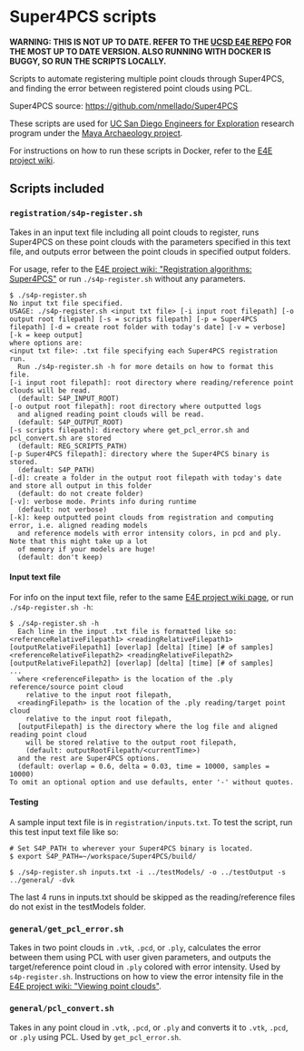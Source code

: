 # Super4PCS scripts

**WARNING: THIS IS NOT UP TO DATE. REFER TO THE [UCSD E4E REPO](https://github.com/UCSD-E4E/maya-archaeology) FOR THE MOST UP TO DATE VERSION. ALSO RUNNING WITH DOCKER IS BUGGY, SO RUN THE SCRIPTS LOCALLY.**

Scripts to automate registering multiple point clouds through Super4PCS, and finding the error between registered point clouds using PCL.

Super4PCS source: https://github.com/nmellado/Super4PCS

These scripts are used for [UC San Diego Engineers for Exploration](http://e4e.ucsd.edu/) research program under the [Maya Archaeology project](http://e4e.ucsd.edu/maya-archaeology).

For instructions on how to run these scripts in Docker, refer to the [E4E project wiki](https://github.com/UCSD-E4E/maya-archaeology/wiki/3.-Registration-algorithms#super4pcs).


## Scripts included

### `registration/s4p-register.sh`

Takes in an input text file including all point clouds to register, runs Super4PCS on these point clouds with the parameters specified in this text file, and outputs error between the point clouds in specified output folders.

For usage, refer to the [E4E project wiki: "Registration algorithms: Super4PCS"](https://github.com/UCSD-E4E/maya-archaeology/wiki/3.-Registration-algorithms#super4pcs) or run `./s4p-register.sh` without any parameters.

```
$ ./s4p-register.sh 
No input txt file specified.
USAGE: ./s4p-register.sh <input txt file> [-i input root filepath] [-o output root filepath] [-s = scripts filepath] [-p = Super4PCS filepath] [-d = create root folder with today's date] [-v = verbose] [-k = keep output]
where options are:
<input txt file>: .txt file specifying each Super4PCS registration run.
  Run ./s4p-register.sh -h for more details on how to format this file.
[-i input root filepath]: root directory where reading/reference point clouds will be read.
  (default: S4P_INPUT_ROOT)
[-o output root filepath]: root directory where outputted logs
  and aligned reading point clouds will be read.
  (default: S4P_OUTPUT_ROOT)
[-s scripts filepath]: directory where get_pcl_error.sh and pcl_convert.sh are stored
  (default: REG_SCRIPTS_PATH)
[-p Super4PCS filepath]: directory where the Super4PCS binary is stored.
  (default: S4P_PATH)
[-d]: create a folder in the output root filepath with today's date and store all output in this folder
  (default: do not create folder)
[-v]: verbose mode. Prints info during runtime
  (default: not verbose)
[-k]: keep outputted point clouds from registration and computing error, i.e. aligned reading models
  and reference models with error intensity colors, in pcd and ply. Note that this might take up a lot
  of memory if your models are huge!
  (default: don't keep)
```

#### Input text file

For info on the input text file, refer to the same [E4E project wiki page](https://github.com/UCSD-E4E/maya-archaeology/wiki/3.-Registration-algorithms#super4pcs), or run `./s4p-register.sh -h`:
```
$ ./s4p-register.sh -h
  Each line in the input .txt file is formatted like so:
<referenceRelativeFilepath1> <readingRelativeFilepath1> [outputRelativeFilepath1] [overlap] [delta] [time] [# of samples]
<referenceRelativeFilepath2> <readingRelativeFilepath2> [outputRelativeFilepath2] [overlap] [delta] [time] [# of samples]
...
  where <referenceFilepath> is the location of the .ply reference/source point cloud
    relative to the input root filepath,
  <readingFilepath> is the location of the .ply reading/target point cloud
    relative to the input root filepath,
  [outputFilepath] is the directory where the log file and aligned reading point cloud
    will be stored relative to the output root filepath,
    (default: outputRootFilepath/<currentTime>)
  and the rest are Super4PCS options.
  (default: overlap = 0.6, delta = 0.03, time = 10000, samples = 10000)
To omit an optional option and use defaults, enter '-' without quotes.
```

#### Testing

A sample input text file is in `registration/inputs.txt`. To test the script, run this test input text file like so:
```
# Set S4P_PATH to wherever your Super4PCS binary is located.
$ export S4P_PATH=~/workspace/Super4PCS/build/

$ ./s4p-register.sh inputs.txt -i ../testModels/ -o ../testOutput -s ../general/ -dvk
```

The last 4 runs in inputs.txt should be skipped as the reading/reference files do not exist in the testModels folder.


### `general/get_pcl_error.sh`

Takes in two point clouds in `.vtk`, `.pcd`, or `.ply`, calculates the error between them using PCL with user given parameters, and outputs the target/reference point cloud in `.ply` colored with error intensity. Used by `s4p-register.sh`.  Instructions on how to view the error intensity file in the [E4E project wiki: "Viewing point clouds"](https://github.com/UCSD-E4E/maya-archaeology/wiki/5.-Viewing-point-clouds#pcl_viewer).

### `general/pcl_convert.sh`

Takes in any point cloud in `.vtk`, `.pcd`, or `.ply` and converts it to `.vtk`, `.pcd`, or `.ply` using PCL.  Used by `get_pcl_error.sh`.
